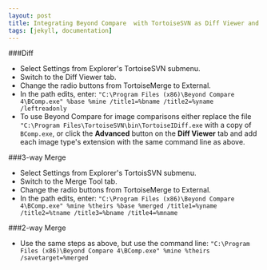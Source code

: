 ```yaml
---
layout: post
title: Integrating Beyond Compare  with TortoiseSVN as Diff Viewer and  3 way Merge Tool!
tags: [jekyll, documentation]
---
```



###Diff
* Select Settings from Explorer's TortoiseSVN submenu.
* Switch to the Diff Viewer tab.
* Change the radio buttons from TortoiseMerge to External.
* In the path edits, enter:
`"C:\Program Files (x86)\Beyond Compare 4\BComp.exe" %base %mine /title1=%bname /title2=%yname /leftreadonly`
* To use Beyond Compare for image comparisons either replace the file `"C:\Program Files\TortoiseSVN\bin\TortoiseIDiff.exe` with a copy of `BComp.exe`, or click the **Advanced** button on the **Diff Viewer** tab and add each image type's extension with the same command line as above.

###3-way Merge 
* Select Settings from Explorer's TortoisSVN submenu.
* Switch to the Merge Tool tab.
* Change the radio buttons from TortoiseMerge to External.
* In the path edits, enter:
`"C:\Program Files (x86)\Beyond Compare 4\BComp.exe" %mine %theirs %base %merged /title1=%yname /title2=%tname /title3=%bname /title4=%mname`

###2-way Merge
* Use the same steps as above, but use the command line:
`"C:\Program Files (x86)\Beyond Compare 4\BComp.exe" %mine %theirs /savetarget=%merged`